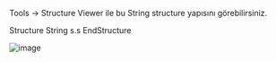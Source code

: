 Tools -> Structure Viewer ile bu String structure yapısını görebilirsiniz.<br>

Structure String
  s.s
EndStructure

![image](https://github.com/user-attachments/assets/96f5512d-db18-4277-a164-549ade406421)

